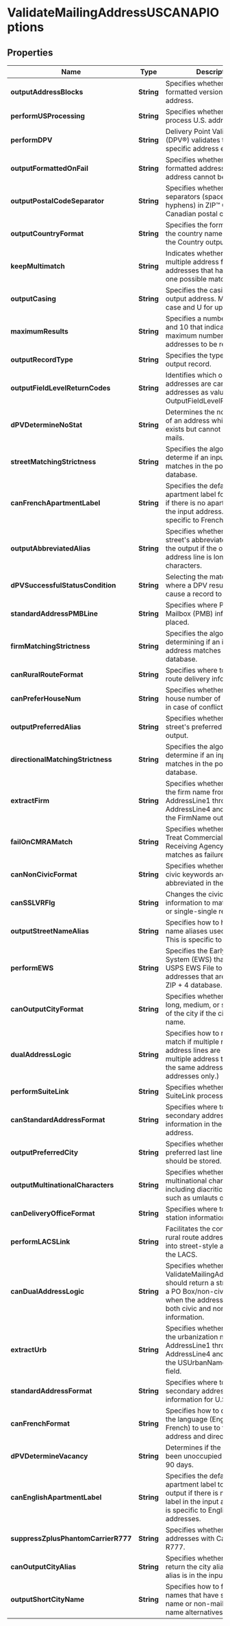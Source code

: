
# ValidateMailingAddressUSCANAPIOptions

## Properties
Name | Type | Description | Notes
------------ | ------------- | ------------- | -------------
**outputAddressBlocks** | **String** | Specifies whether to return a formatted version of the address. |  [optional]
**performUSProcessing** | **String** | Specifies whether or not to process U.S. addresses. |  [optional]
**performDPV** | **String** | Delivery Point Validation (DPV®) validates that a specific address exists |  [optional]
**outputFormattedOnFail** | **String** | Specifies whether to return a formatted address when an address cannot be validated. |  [optional]
**outputPostalCodeSeparator** | **String** | Specifies whether to use separators (spaces or hyphens) in ZIP™ Codes or Canadian postal codes. |  [optional]
**outputCountryFormat** | **String** | Specifies the format to use for the country name returned in the Country output field. |  [optional]
**keepMultimatch** | **String** | Indicates whether to return multiple address for input addresses that have more than one possible matches. |  [optional]
**outputCasing** | **String** | Specifies the casing of the output address. M for mixed case and U for upper case. |  [optional]
**maximumResults** | **String** | Specifies a number between 1 and 10 that indicates the maximum number of addresses to be returned. |  [optional]
**outputRecordType** | **String** | Specifies the type of the output record. |  [optional]
**outputFieldLevelReturnCodes** | **String** | Identifies which output addresses are candidate addresses as value if Y for OutputFieldLevelReturnCodes. |  [optional]
**dPVDetermineNoStat** | **String** | Determines the no stat status of an address which means it exists but cannot receive mails. |  [optional]
**streetMatchingStrictness** | **String** | Specifies the algorithm to determe if an input address matches in the postal database. |  [optional]
**canFrenchApartmentLabel** | **String** | Specifies the default apartment label for the output if there is no apartment label in the input address. This is specific to French address.  |  [optional]
**outputAbbreviatedAlias** | **String** | Specifies whether to use a street&#39;s abbreviated alias in the output if the output address line is longer than 31 characters. |  [optional]
**dPVSuccessfulStatusCondition** | **String** | Selecting the match condition where a DPV result does NOT cause a record to fail. |  [optional]
**standardAddressPMBLine** | **String** | Specifies where Private Mailbox (PMB) information is placed. |  [optional]
**firmMatchingStrictness** | **String** | Specifies the algorithm to determining if an input address matches in the postal database. |  [optional]
**canRuralRouteFormat** | **String** | Specifies where to place rural route delivery information. |  [optional]
**canPreferHouseNum** | **String** | Specifies whether to select a house number of postal code in case of conflict. |  [optional]
**outputPreferredAlias** | **String** | Specifies whether to use a street&#39;s preferred alias in the output. |  [optional]
**directionalMatchingStrictness** | **String** | Specifies the algorithm to determine if an input address matches in the postal database. |  [optional]
**extractFirm** | **String** | Specifies whether to extract the firm name from AddressLine1 through AddressLine4 and place it in the FirmName output field. |  [optional]
**failOnCMRAMatch** | **String** | Specifies whether to consider Treat Commercial Mail Receiving Agency (CMRA) matches as failures? |  [optional]
**canNonCivicFormat** | **String** | Specifies whether or not non-civic keywords are abbreviated in the output.  |  [optional]
**canSSLVRFlg** | **String** | Changes the civic and/or suite information to match the LVR or single-single record. |  [optional]
**outputStreetNameAlias** | **String** | Specifies how to handle street name aliases used in the input. This is specific to US. |  [optional]
**performEWS** | **String** | Specifies the Early Warning System (EWS) that uses the USPS EWS File to validate addresses that are not in the ZIP + 4 database. |  [optional]
**canOutputCityFormat** | **String** | Specifies whether to use the long, medium, or short version of the city if the city has a long name. |  [optional]
**dualAddressLogic** | **String** | Specifies how to return a match if multiple non-blank address lines are present or multiple address types are on the same address line. (U.S. addresses only.) |  [optional]
**performSuiteLink** | **String** | Specifies whether to perform SuiteLink processing. |  [optional]
**canStandardAddressFormat** | **String** | Specifies where to place secondary address information in the output address. |  [optional]
**outputPreferredCity** | **String** | Specifies whether the preferred last line city name should be stored. |  [optional]
**outputMultinationalCharacters** | **String** | Specifies whether to return multinational characters, including diacritical marks such as umlauts or accents. |  [optional]
**canDeliveryOfficeFormat** | **String** | Specifies where to place station information. |  [optional]
**performLACSLink** | **String** | Facilitates the conversion of rural route address converting into street-style address using the LACS. |  [optional]
**canDualAddressLogic** | **String** | Specifies whether ValidateMailingAddressUSCAN should return a street match or a PO Box/non-civic match when the address contains both civic and non-civic information. |  [optional]
**extractUrb** | **String** | Specifies whether to extract the urbanization name from AddressLine1 through AddressLine4 and place it in the USUrbanName output field.  |  [optional]
**standardAddressFormat** | **String** | Specifies where to place secondary address information for U.S. addresses. |  [optional]
**canFrenchFormat** | **String** | Specifies how to determine the language (English or French) to use to format the address and directional. |  [optional]
**dPVDetermineVacancy** | **String** | Determines if the location has been unoccupied for at least 90 days. |  [optional]
**canEnglishApartmentLabel** | **String** | Specifies the default apartment label to use in the output if there is no apartment label in the input address. rhis is specific to English addresses. |  [optional]
**suppressZplusPhantomCarrierR777** | **String** | Specifies whether to supress addresses with Carrier Route R777. |  [optional]
**canOutputCityAlias** | **String** | Specifies whether or not to return the city alias when the alias is in the input address. |  [optional]
**outputShortCityName** | **String** | Specifies how to format city names that have short city name or non-mailing city name alternatives. |  [optional]



